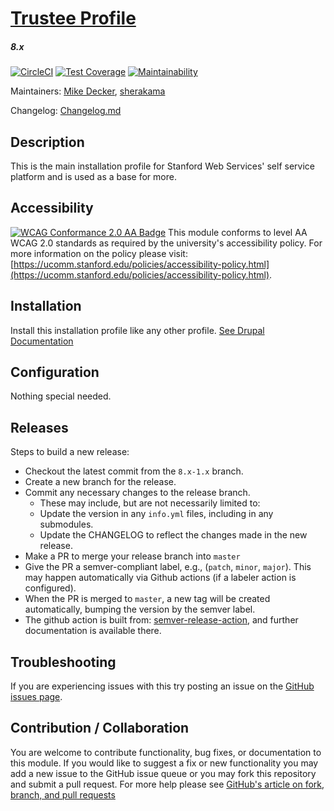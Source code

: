# [Trustee Profile](https://github.com/SU-SWS/trustee_profile)
##### 8.x
[![CircleCI](https://circleci.com/gh/SU-SWS/trustee_profile/tree/8.x-2.x.svg?style=svg)](https://circleci.com/gh/SU-SWS/trustee_profile/tree/8.x-2.x)
[![Test Coverage](https://api.codeclimate.com/v1/badges/9e16872314a79186f4fe/test_coverage)](https://codeclimate.com/github/SU-SWS/trustee_profile/test_coverage)
[![Maintainability](https://api.codeclimate.com/v1/badges/9e16872314a79186f4fe/maintainability)](https://codeclimate.com/github/SU-SWS/trustee_profile/maintainability)

Maintainers: [Mike Decker](https://github.com/pookmish), [sherakama](https://github.com/sherakama)

Changelog: [Changelog.md](CHANGELOG.md)

Description
---

This is the main installation profile for Stanford Web Services' self service platform and is used as a base for more.

Accessibility
---
[![WCAG Conformance 2.0 AA Badge](https://www.w3.org/WAI/wcag2AA-blue.png)](https://www.w3.org/TR/WCAG20/)
This module conforms to level AA WCAG 2.0 standards as required by the university's accessibility policy. For more information on the policy please visit: [https://ucomm.stanford.edu/policies/accessibility-policy.html](https://ucomm.stanford.edu/policies/accessibility-policy.html).

Installation
---

Install this installation profile like any other profile. [See Drupal Documentation](https://www.drupal.org/docs/7/install/using-an-installation-profile)

Configuration
---

Nothing special needed.

Releases
---

Steps to build a new release:
- Checkout the latest commit from the `8.x-1.x` branch.
- Create a new branch for the release.
- Commit any necessary changes to the release branch.
  -  These may include, but are not necessarily limited to:
    - Update the version in any `info.yml` files, including in any submodules.
    - Update the CHANGELOG to reflect the changes made in the new release.
- Make a PR to merge your release branch into `master`
- Give the PR a semver-compliant label, e.g., (`patch`, `minor`, `major`).  This may happen automatically via Github actions (if a labeler action is configured).
- When the PR is merged to `master`, a new tag will be created automatically, bumping the version by the semver label.
- The github action is built from: [semver-release-action](https://github.com/K-Phoen/semver-release-action), and further documentation is available there.


Troubleshooting
---

If you are experiencing issues with this try posting an issue on the [GitHub issues page](https://github.com/SU-SWS/trustee_profile/issues).

Contribution / Collaboration
---

You are welcome to contribute functionality, bug fixes, or documentation to this module. If you would like to suggest a fix or new functionality you may add a new issue to the GitHub issue queue or you may fork this repository and submit a pull request. For more help please see [GitHub's article on fork, branch, and pull requests](https://help.github.com/articles/using-pull-requests)
